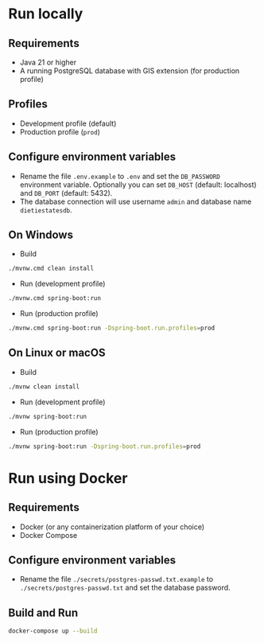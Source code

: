 # Run locally

## Requirements
- Java 21 or higher
- A running PostgreSQL database with GIS extension (for production profile)

## Profiles
- Development profile (default)
- Production profile (`prod`)

## Configure environment variables
- Rename the file `.env.example` to `.env` and set the `DB_PASSWORD` environment variable. Optionally you can set `DB_HOST` (default: localhost) and `DB_PORT` (default: 5432).
- The database connection will use username `admin` and database name `dietiestatesdb`.

## On Windows
- Build
```bash
./mvnw.cmd clean install
```
- Run (development profile)
```bash
./mvnw.cmd spring-boot:run
```
- Run (production profile)
```bash
./mvnw.cmd spring-boot:run -Dspring-boot.run.profiles=prod
```

## On Linux or macOS
- Build
```bash
./mvnw clean install
```
- Run (development profile)
```bash
./mvnw spring-boot:run
```
- Run (production profile)
```bash
./mvnw spring-boot:run -Dspring-boot.run.profiles=prod
```

# Run using Docker

## Requirements
- Docker (or any containerization platform of your choice)
- Docker Compose

## Configure environment variables
- Rename the file `./secrets/postgres-passwd.txt.example` to `./secrets/postgres-passwd.txt` and set the database password.

## Build and Run
```bash
docker-compose up --build
```